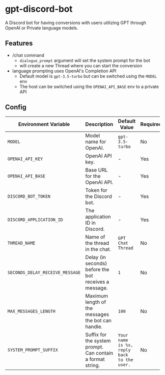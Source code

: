 # gpt-discord-bot

A Discord bot for having conversions with users utilizing GPT through OpenAI or Private language models.

## Features
- /chat command 
  - `dialogue_prompt` argument  will set the system prompt for the bot
  - will create a new Thread where you can start the conversion
- language prompting uses OpenAI's Completion API
  - Default model is `gpt-3.5-turbo` but can be switched using the `MODEL` env
  - The host can be switched using the `OPENAI_API_BASE` env to a private API

## Config
| Environment Variable            | Description                                                | Default Value                              | Required |
|---------------------------------|------------------------------------------------------------|--------------------------------------------|----------|
| `MODEL`                         | Model name for OpenAI.                                     | `gpt-3.5-turbo`                            | No       |
| `OPENAI_API_KEY`                | OpenAI API key.                                            | -                                          | Yes      |
| `OPENAI_API_BASE`               | Base URL for the OpenAI API.                               | -                                          | Yes      |
| `DISCORD_BOT_TOKEN`             | Token for the Discord bot.                                 | -                                          | Yes      |
| `DISCORD_APPLICATION_ID`        | The application ID in Discord.                             | -                                          | Yes      |
| `THREAD_NAME`                   | Name of the thread in the chat.                            | `GPT Chat Thread`                          | No       |
| `SECONDS_DELAY_RECEIVE_MESSAGE` | Delay (in seconds) before the bot receives a message.      | `1`                                        | No       |
| `MAX_MESSAGES_LENGTH`           | Maximum length of the messages the bot can handle.         | `100`                                      | No       |
| `SYSTEM_PROMPT_SUFFIX`          | Suffix for the system prompt. Can contain a format string. | `Your name is %s, reply back to the user.` | No       |